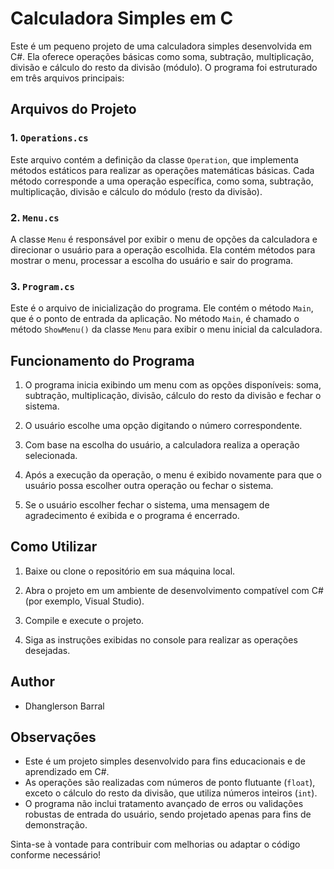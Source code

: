# Calculadora Simples em C #

Este é um pequeno projeto de uma calculadora simples desenvolvida em C#. Ela oferece operações básicas como soma, subtração, multiplicação, divisão e cálculo do resto da divisão (módulo). O programa foi estruturado em três arquivos principais:

## Arquivos do Projeto

### 1. `Operations.cs`

Este arquivo contém a definição da classe `Operation`, que implementa métodos estáticos para realizar as operações matemáticas básicas. Cada método corresponde a uma operação específica, como soma, subtração, multiplicação, divisão e cálculo do módulo (resto da divisão).

### 2. `Menu.cs`

A classe `Menu` é responsável por exibir o menu de opções da calculadora e direcionar o usuário para a operação escolhida. Ela contém métodos para mostrar o menu, processar a escolha do usuário e sair do programa.

### 3. `Program.cs`

Este é o arquivo de inicialização do programa. Ele contém o método `Main`, que é o ponto de entrada da aplicação. No método `Main`, é chamado o método `ShowMenu()` da classe `Menu` para exibir o menu inicial da calculadora.

## Funcionamento do Programa

1. O programa inicia exibindo um menu com as opções disponíveis: soma, subtração, multiplicação, divisão, cálculo do resto da divisão e fechar o sistema.

2. O usuário escolhe uma opção digitando o número correspondente.

3. Com base na escolha do usuário, a calculadora realiza a operação selecionada.

4. Após a execução da operação, o menu é exibido novamente para que o usuário possa escolher outra operação ou fechar o sistema.

5. Se o usuário escolher fechar o sistema, uma mensagem de agradecimento é exibida e o programa é encerrado.

## Como Utilizar

1. Baixe ou clone o repositório em sua máquina local.

2. Abra o projeto em um ambiente de desenvolvimento compatível com C# (por exemplo, Visual Studio).

3. Compile e execute o projeto.

4. Siga as instruções exibidas no console para realizar as operações desejadas.

## Author

- Dhanglerson Barral

## Observações

- Este é um projeto simples desenvolvido para fins educacionais e de aprendizado em C#.
- As operações são realizadas com números de ponto flutuante (`float`), exceto o cálculo do resto da divisão, que utiliza números inteiros (`int`).
- O programa não inclui tratamento avançado de erros ou validações robustas de entrada do usuário, sendo projetado apenas para fins de demonstração.

Sinta-se à vontade para contribuir com melhorias ou adaptar o código conforme necessário!
